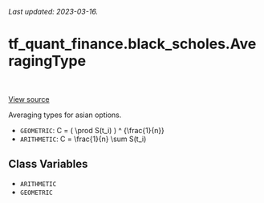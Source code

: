 <!--
This file is generated by a tool. Do not edit directly.
For open-source contributions the docs will be updated automatically.
-->

*Last updated: 2023-03-16.*

<div itemscope itemtype="http://developers.google.com/ReferenceObject">
<meta itemprop="name" content="tf_quant_finance.black_scholes.AveragingType" />
<meta itemprop="path" content="Stable" />
<meta itemprop="property" content="ARITHMETIC"/>
<meta itemprop="property" content="GEOMETRIC"/>
</div>

# tf_quant_finance.black_scholes.AveragingType

<!-- Insert buttons and diff -->

<table class="tfo-notebook-buttons tfo-api" align="left">
</table>

<a target="_blank" href="https://github.com/paolodelia99/tf-quant-finance/blob/master/tf_quant_finance/black_scholes/asian_prices.py">View source</a>



Averaging types for asian options.

<!-- Placeholder for "Used in" -->

* `GEOMETRIC`: C = ( \prod S(t_i) ) ^ {\frac{1}{n}}
* `ARITHMETIC`: C = \frac{1}{n} \sum S(t_i)

## Class Variables

* `ARITHMETIC` <a id="ARITHMETIC"></a>
* `GEOMETRIC` <a id="GEOMETRIC"></a>
